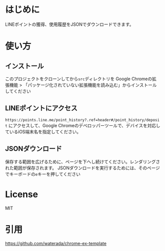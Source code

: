 # はじめに
LINEポイントの獲得、使用履歴をJSONでダウンロードできます。

# 使い方

## インストール
このプロジェクトをクローンしてから``src``ディレクトリを
Google Chromeの拡張機能 > 「パッケージ化されていない拡張機能を読み込む」からインストールしてください

## LINEポイントにアクセス
``https://points.line.me/point_history?.ref=header#/point_history/deposit``
にアクセスして、Google Chromeのデベロッパーツールで、デバイスを対応しているiOS端末名を指定してください。

## JSONダウンロード
保存する範囲を広げるために、ページを下へし続けてください。レンダリングされた範囲が保存されます。
JSONダウンロードを実行するためには、そのページでキーボードの``e``キーを押してください

# License

MIT

# 引用
https://github.com/waterada/chrome-ex-template
